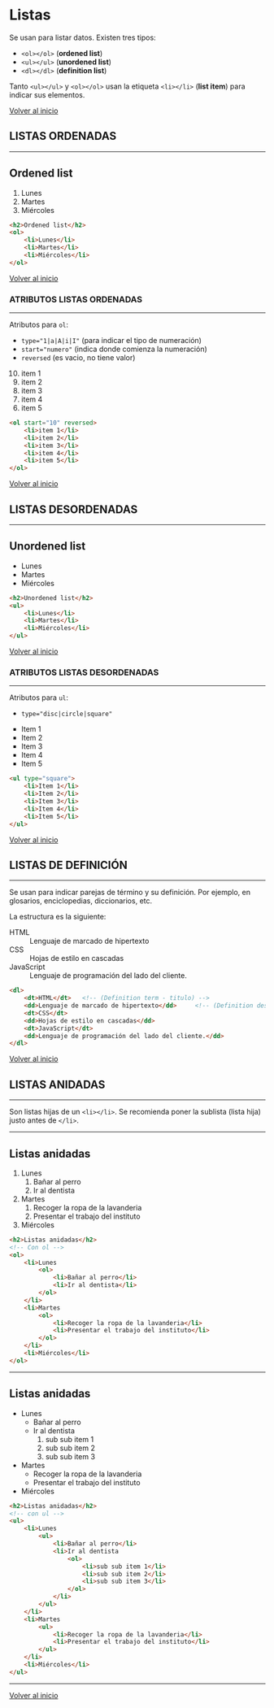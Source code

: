 # Listas

Se usan para listar datos. Existen tres tipos:

* `<ol></ol>` (**ordened list**)
* `<ul></ul>` (**unordened list**)
* `<dl></dl>` (**definition list**)

Tanto `<ul></ul>` y `<ol></ol>` usan la etiqueta `<li></li>` (**list item**) para indicar sus elementos.

[Volver al inicio](#-Listas)

## LISTAS ORDENADAS
---------------------------------------------------------------------------

<h2>Ordened list</h2>
<ol>
    <li>Lunes</li>
    <li>Martes</li>
    <li>Miércoles</li>
</ol>

```html
<h2>Ordened list</h2>
<ol>
    <li>Lunes</li>
    <li>Martes</li>
    <li>Miércoles</li>
</ol>
```

[Volver al inicio](#-Listas)

### ATRIBUTOS LISTAS ORDENADAS
---------------------------------------------------------------------------

Atributos para `ol`:

* `type="1|a|A|i|I"` (para indicar el tipo de numeración)
* `start="numero"` (indica donde comienza la numeración)
* `reversed` (es vacio, no tiene valor)

<ol start="10" reversed>
    <li>item 1</li>
    <li>item 2</li>
    <li>item 3</li>
    <li>item 4</li>
    <li>item 5</li>
</ol>

```html
<ol start="10" reversed>
    <li>item 1</li>
    <li>item 2</li>
    <li>item 3</li>
    <li>item 4</li>
    <li>item 5</li>
</ol>
```

[Volver al inicio](#-Listas)

## LISTAS DESORDENADAS
---------------------------------------------------------------------------

<h2>Unordened list</h2>
<ul>
    <li>Lunes</li>
    <li>Martes</li>
    <li>Miércoles</li>
</ul>

```html
<h2>Unordened list</h2>
<ul>
    <li>Lunes</li>
    <li>Martes</li>
    <li>Miércoles</li>
</ul>
```


[Volver al inicio](#-Listas)

### ATRIBUTOS LISTAS DESORDENADAS
---------------------------------------------------------------------------

Atributos para `ul`:

* `type="disc|circle|square"`

<ul type="square">
    <li>Item 1</li>
    <li>Item 2</li>
    <li>Item 3</li>
    <li>Item 4</li>
    <li>Item 5</li>
</ul>

```html
<ul type="square">
    <li>Item 1</li>
    <li>Item 2</li>
    <li>Item 3</li>
    <li>Item 4</li>
    <li>Item 5</li>
</ul>
```

[Volver al inicio](#-Listas)

## LISTAS DE DEFINICIÓN
---------------------------------------------------------------------------

Se usan para indicar parejas de término y su definición. Por ejemplo, en glosarios, enciclopedias, diccionarios, etc.

La estructura es la siguiente:

<dl>  
    <dt>HTML</dt>   <!-- (Definition term - titulo) -->
    <dd>Lenguaje de marcado de hipertexto</dd>     <!-- (Definition description - explicacion) -->  
    <dt>CSS</dt>
    <dd>Hojas de estilo en cascadas</dd>         
    <dt>JavaScript</dt>
    <dd>Lenguaje de programación del lado del cliente.</dd>     
</dl>

```html
<dl>  
    <dt>HTML</dt>   <!-- (Definition term - titulo) -->
    <dd>Lenguaje de marcado de hipertexto</dd>     <!-- (Definition description - explicacion) -->  
    <dt>CSS</dt>
    <dd>Hojas de estilo en cascadas</dd>         
    <dt>JavaScript</dt>
    <dd>Lenguaje de programación del lado del cliente.</dd>     
</dl>
```

[Volver al inicio](#-Listas)

## LISTAS ANIDADAS
---------------------------------------------------------------------------

Son listas hijas de un `<li></li>`. Se recomienda poner la sublista (lista hija) justo antes de `</li>`.

---------------------------------------------------------------------------

<h2>Listas anidadas</h2>
<!-- Con ol -->
<ol>
    <li>Lunes
        <ol>
            <li>Bañar al perro</li>     
            <li>Ir al dentista</li>
        </ol> 
    </li>
    <li>Martes
        <ol>
            <li>Recoger la ropa de la lavanderia</li>
            <li>Presentar el trabajo del instituto</li>
        </ol>
    </li>
    <li>Miércoles</li>
</ol>

```html
<h2>Listas anidadas</h2>
<!-- Con ol -->
<ol>
    <li>Lunes
        <ol>
            <li>Bañar al perro</li>     
            <li>Ir al dentista</li>
        </ol> 
    </li>
    <li>Martes
        <ol>
            <li>Recoger la ropa de la lavanderia</li>
            <li>Presentar el trabajo del instituto</li>
        </ol>
    </li>
    <li>Miércoles</li>
</ol>
```

---------------------------------------------------------------------------

<h2>Listas anidadas</h2>
<!-- con ul -->
<ul>
    <li>Lunes
        <ul>
            <li>Bañar al perro</li>     
            <li>Ir al dentista
                <ol>
                    <li>sub sub item 1</li>
                    <li>sub sub item 2</li>
                    <li>sub sub item 3</li>
                </ol>
            </li>
        </ul> 
    </li>
    <li>Martes
        <ul>
            <li>Recoger la ropa de la lavanderia</li>
            <li>Presentar el trabajo del instituto</li>
        </ul>
    </li>
    <li>Miércoles</li>
</ul>

```html
<h2>Listas anidadas</h2>
<!-- con ul -->
<ul>
    <li>Lunes
        <ul>
            <li>Bañar al perro</li>
            <li>Ir al dentista
                <ol>
                    <li>sub sub item 1</li>
                    <li>sub sub item 2</li>
                    <li>sub sub item 3</li>
                </ol>
            </li>
        </ul> 
    </li>
    <li>Martes
        <ul>
            <li>Recoger la ropa de la lavanderia</li>
            <li>Presentar el trabajo del instituto</li>
        </ul>
    </li>
    <li>Miércoles</li>
</ul>
```

---------------------------------------------------------------------------

[Volver al inicio](#-Listas)
